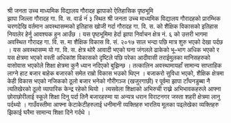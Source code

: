 श्री जनता उच्च माध्यमिक विद्यालय गौरादह झापाको ऐतिहासिक पृष्ठभूमि   <br>
झापा जिल्ला गौरादह गा. वि. स. वार्ड नंं ३ स्थित श्री जनता उच्च माध्यमिक विद्यालय गौरादहको प्रारम्भिक चरणदेखि वर्तमान अवस्थासम्मको इतिहास खोजी गर्दा गौरादह गा. वि. स. को शैक्षिक विकासको इतिहास नियालेर हेर्नु आवश्यक हुन आउँछ । यस पृष्ठभूमिमा हेर्दा झापा निर्वाचन क्षेत्र नं. ६ को उत्तरी भागमा अवस्थित गौरादह गा. वि. स. मा शैक्षिक विकास वि. सं. २०१७ साल भन्दा पछि मात्र शुरु भएको देखा पर्दछ । यस अवस्थासम्म यो गा. वि. स. क्षेत्र थोरै आवादी भएको घना जंगलले ढाकेको भू–भाग अधिक भएको र यस क्षेत्रमा भएको वस्ती अधिकांश विकासको दृष्टिले पछि परेका आदीवासी तराईमुलका मानिसहरुको वासोवास भएकोले शिक्षा क्षेत्रमा कुनै ध्यान नदिएको बुझिन्छ । तत्कालिन अवस्थामायहाँ सामान्य साप्ताहिक लाग्ने हाट बजार बाहेक बजारको समेत राम्रो विकास भउको थिएन । बजाकरो सुविधा भएको, शैक्षिक क्षेत्रमा केही विकास भएको नजिकको ठूलो बजार भनेको गौरीगञ्ज (खजुरगाछी) र पूर्वमा झापा टाँघनडुब्बा नै त्यतिखेरको ठूलो व्यापारिक केन्द्र रहेको थियो । त्यसवेला शिक्षाको अभिरुची राख्ने अभिभावकहरुले आफ्ना छोराछोरीलाई स्कूले शिक्षा दिनु पर्दा तिनै बजारहरुमा या अन्यत्र धरान विराटनगर जस्ता शहरी क्षेत्रमा लानु पर्दथ्यो । गाउँवस्तीमा आफ्ना केटाकेटीहरुलाई धनीमानी व्यक्तिहरु भारतिय मूलका पढ्लेखेका व्यक्तिहरु झिकाई घरैमा सामान्य शिक्षा दिने गर्दथे ।
